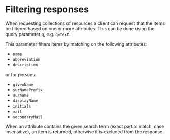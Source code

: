 # Filtering responses

When requesting collections of resources a client can request that the items be filtered based on one or more attributes. This can be done using the query parameter `q`, e.g. `q=text`.

This parameter filters items by matching on the following attributes:
* `name`
* `abbreviation`
* `description`

or for persons:
* `givenName`
* `surNamePrefix`
* `surname`
* `displayName`
* `initials`
* `mail`
* `secondaryMail`

When an attribute contains the given search term (exact partial match, case insensitive), an item is returned, otherwise it is excluded from the response.
